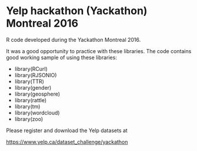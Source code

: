 # Yelp hackathon (Yackathon) Montreal 2016

R code developed during the Yackathon Montreal 2016.

It was a good opportunity to practice with these libraries. The code contains good working sample of using these libraries:

* library(RCurl)
* library(RJSONIO)
* library(TTR)
* library(gender)
* library(geosphere)
* library(rattle)
* library(tm)
* library(wordcloud)
* library(zoo)

Please register and download the Yelp datasets at

  https://www.yelp.ca/dataset_challenge/yackathon